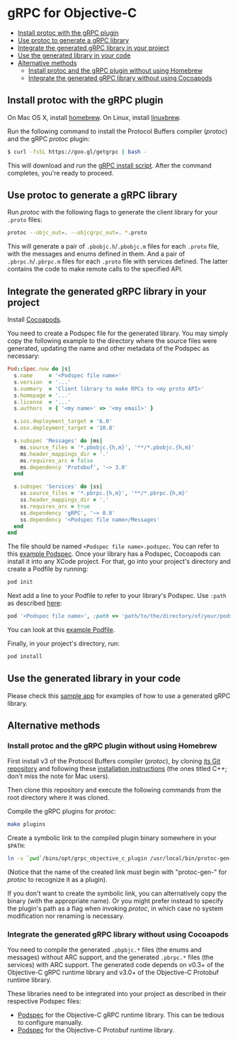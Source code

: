 # gRPC for Objective-C

- [Install protoc with the gRPC plugin](#install)
- [Use protoc to generate a gRPC library](#protoc)
- [Integrate the generated gRPC library in your project](#cocoapods)
- [Use the generated library in your code](#use)
- [Alternative methods](#alternatives)
	- [Install protoc and the gRPC plugin without using Homebrew](#nohomebrew)
	- [Integrate the generated gRPC library without using Cocoapods](#nococoapods)

<a name="install"></a>
## Install protoc with the gRPC plugin

On Mac OS X, install [homebrew][]. On Linux, install [linuxbrew][].

Run the following command to install the Protocol Buffers compiler (_protoc_) and the gRPC _protoc_ plugin:
```sh
$ curl -fsSL https://goo.gl/getgrpc | bash -
```
This will download and run the [gRPC install script][]. After the command completes, you're ready to proceed.

<a name="protoc"></a>
## Use protoc to generate a gRPC library

Run _protoc_ with the following flags to generate the client library for your `.proto` files:

```sh
protoc --objc_out=. --objcgrpc_out=. *.proto
```

This will generate a pair of `.pbobjc.h`/`.pbobjc.m` files for each `.proto` file, with the messages and enums defined in them. And a pair of `.pbrpc.h`/`.pbrpc.m` files for each `.proto` file with services defined. The latter contains the code to make remote calls to the specified API.

<a name="cocoapods"></a>
## Integrate the generated gRPC library in your project

Install [Cocoapods](https://cocoapods.org/#install).

You need to create a Podspec file for the generated library. You may simply copy the following example to the directory where the source files were generated, updating the name and other metadata of the Podspec as necessary:

```ruby
Pod::Spec.new do |s|
  s.name     = '<Podspec file name>'
  s.version  = '...'
  s.summary  = 'Client library to make RPCs to <my proto API>'
  s.homepage = '...'
  s.license  = '...'
  s.authors  = { '<my name>' => '<my email>' }

  s.ios.deployment_target = '6.0'
  s.osx.deployment_target = '10.8'

  s.subspec 'Messages' do |ms|
    ms.source_files = '*.pbobjc.{h,m}', '**/*.pbobjc.{h,m}'
    ms.header_mappings_dir = '.'
    ms.requires_arc = false
    ms.dependency 'Protobuf', '~> 3.0'
  end

  s.subspec 'Services' do |ss|
    ss.source_files = '*.pbrpc.{h,m}', '**/*.pbrpc.{h,m}'
    ss.header_mappings_dir = '.'
    ss.requires_arc = true
    ss.dependency 'gRPC', '~> 0.0'
    ss.dependency '<Podspec file name>/Messages'
  end
end
```

The file should be named `<Podspec file name>.podspec`. You can refer to this [example Podspec][]. Once your library has a Podspec, Cocoapods can install it into any XCode project. For that, go into your project's directory and create a Podfile by running:

```sh
pod init
```

Next add a line to your Podfile to refer to your library's Podspec. Use `:path` as described [here](https://guides.cocoapods.org/using/the-podfile.html#using-the-files-from-a-folder-local-to-the-machine):

```ruby
pod '<Podspec file name>', :path => 'path/to/the/directory/of/your/podspec'
```

You can look at this [example Podfile][].

Finally, in your project's directory, run:

```sh
pod install
```

<a name="use"></a>
## Use the generated library in your code

Please check this [sample app][] for examples of how to use a generated gRPC library.

<a name="alternatives"></a>
## Alternative methods

<a name="nohomebrew"></a>
### Install protoc and the gRPC plugin without using Homebrew

First install v3 of the Protocol Buffers compiler (_protoc_), by cloning [its Git repository](https://github.com/google/protobuf) and following these [installation instructions](https://github.com/google/protobuf#c-installation---unix) (the ones titled C++; don't miss the note for Mac users).

Then clone this repository and execute the following commands from the root directory where it was cloned.

Compile the gRPC plugins for _protoc_:
```sh
make plugins
```

Create a symbolic link to the compiled plugin binary somewhere in your `$PATH`:
```sh
ln -s `pwd`/bins/opt/grpc_objective_c_plugin /usr/local/bin/protoc-gen-objcgrpc
```
(Notice that the name of the created link must begin with "protoc-gen-" for _protoc_ to recognize it as a plugin).

If you don't want to create the symbolic link, you can alternatively copy the binary (with the appropriate name). Or you might prefer instead to specify the plugin's path as a flag when invoking _protoc_, in which case no system modification nor renaming is necessary.

<a name="nococoapods"></a>
### Integrate the generated gRPC library without using Cocoapods

You need to compile the generated `.pbpbjc.*` files (the enums and messages) without ARC support, and the generated `.pbrpc.*` files (the services) with ARC support. The generated code depends on v0.3+ of the Objective-C gRPC runtime library and v3.0+ of the Objective-C Protobuf runtime library.

These libraries need to be integrated into your project as described in their respective Podspec files:

* [Podspec](https://github.com/grpc/grpc/blob/master/gRPC.podspec) for the Objective-C gRPC runtime library. This can be tedious to configure manually.
* [Podspec](https://github.com/jcanizales/protobuf/blob/add-podspec/Protobuf.podspec) for the Objective-C Protobuf runtime library.

[homebrew]:http://brew.sh
[linuxbrew]:https://github.com/Homebrew/linuxbrew
[gRPC install script]:https://raw.githubusercontent.com/grpc/homebrew-grpc/master/scripts/install
[example Podspec]:https://github.com/grpc/grpc/blob/master/src/objective-c/examples/Sample/RemoteTestClient/RemoteTest.podspec
[example Podfile]:https://github.com/grpc/grpc/blob/master/src/objective-c/examples/Sample/Podfile
[sample app]: https://github.com/grpc/grpc/tree/master/src/objective-c/examples/Sample
